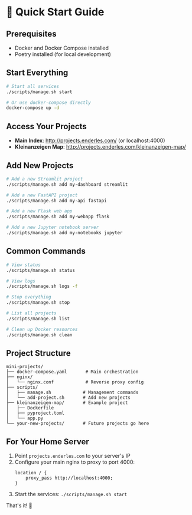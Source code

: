 # 🚀 Quick Start Guide

## Prerequisites
- Docker and Docker Compose installed
- Poetry installed (for local development)

## Start Everything
```bash
# Start all services
./scripts/manage.sh start

# Or use docker-compose directly
docker-compose up -d
```

## Access Your Projects
- **Main Index**: http://projects.enderles.com/ (or localhost:4000)
- **Kleinanzeigen Map**: http://projects.enderles.com/kleinanzeigen-map/

## Add New Projects
```bash
# Add a new Streamlit project
./scripts/manage.sh add my-dashboard streamlit

# Add a new FastAPI project  
./scripts/manage.sh add my-api fastapi

# Add a new Flask web app
./scripts/manage.sh add my-webapp flask

# Add a new Jupyter notebook server
./scripts/manage.sh add my-notebooks jupyter
```

## Common Commands
```bash
# View status
./scripts/manage.sh status

# View logs
./scripts/manage.sh logs -f

# Stop everything
./scripts/manage.sh stop

# List all projects
./scripts/manage.sh list

# Clean up Docker resources
./scripts/manage.sh clean
```

## Project Structure
```
mini-projects/
├── docker-compose.yaml       # Main orchestration
├── nginx/
│   └── nginx.conf            # Reverse proxy config
├── scripts/
│   ├── manage.sh            # Management commands
│   └── add-project.sh       # Add new projects
├── kleinanzeigen-map/       # Example project
│   ├── Dockerfile
│   ├── pyproject.toml
│   └── app.py
└── your-new-projects/       # Future projects go here
```

## For Your Home Server
1. Point `projects.enderles.com` to your server's IP
2. Configure your main nginx to proxy to port 4000:
   ```nginx
   location / {
       proxy_pass http://localhost:4000;
   }
   ```
3. Start the services: `./scripts/manage.sh start`

That's it! 🎉 